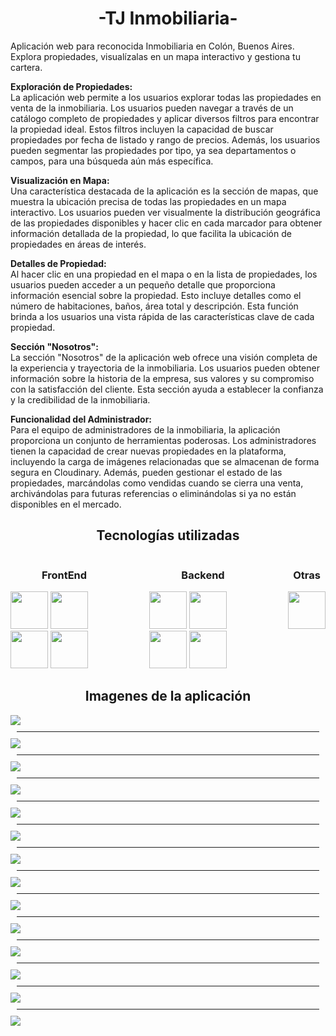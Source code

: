 <div align='center'>
<h1>-TJ Inmobiliaria-</h1>
</div>

Aplicación web para reconocida Inmobiliaria en Colón, Buenos Aires. Explora propiedades, visualízalas en un mapa interactivo y gestiona tu cartera.

<strong>Exploración de Propiedades:</strong></br>
La aplicación web permite a los usuarios explorar todas las propiedades en venta de la inmobiliaria. Los usuarios pueden navegar a través de un catálogo completo de propiedades y aplicar diversos filtros para encontrar la propiedad ideal. Estos filtros incluyen la capacidad de buscar propiedades por fecha de listado y rango de precios. Además, los usuarios pueden segmentar las propiedades por tipo, ya sea departamentos o campos, para una búsqueda aún más específica.

<strong>Visualización en Mapa:</strong></br>
Una característica destacada de la aplicación es la sección de mapas, que muestra la ubicación precisa de todas las propiedades en un mapa interactivo. Los usuarios pueden ver visualmente la distribución geográfica de las propiedades disponibles y hacer clic en cada marcador para obtener información detallada de la propiedad, lo que facilita la ubicación de propiedades en áreas de interés.

<strong>Detalles de Propiedad:</strong></br>
Al hacer clic en una propiedad en el mapa o en la lista de propiedades, los usuarios pueden acceder a un pequeño detalle que proporciona información esencial sobre la propiedad. Esto incluye detalles como el número de habitaciones, baños, área total y descripción. Esta función brinda a los usuarios una vista rápida de las características clave de cada propiedad.

<strong>Sección "Nosotros":</strong></br>
La sección "Nosotros" de la aplicación web ofrece una visión completa de la experiencia y trayectoria de la inmobiliaria. Los usuarios pueden obtener información sobre la historia de la empresa, sus valores y su compromiso con la satisfacción del cliente. Esta sección ayuda a establecer la confianza y la credibilidad de la inmobiliaria.

<strong>Funcionalidad del Administrador:</strong></br>
Para el equipo de administradores de la inmobiliaria, la aplicación proporciona un conjunto de herramientas poderosas. Los administradores tienen la capacidad de crear nuevas propiedades en la plataforma, incluyendo la carga de imágenes relacionadas que se almacenan de forma segura en Cloudinary. Además, pueden gestionar el estado de las propiedades, marcándolas como vendidas cuando se cierra una venta, archivándolas para futuras referencias o eliminándolas si ya no están disponibles en el mercado.

<div align='center'>
<h2>Tecnologías utilizadas</h2>
</div>

<div style="display: flex; gap: 50px; justify-content: center;">
  <div>
  <h3 align='center'>FrontEnd</h3>
    <img src="https://cdn.jsdelivr.net/gh/devicons/devicon/icons/react/react-original.svg" width="60px"/>
    <img src="https://cdn.jsdelivr.net/gh/devicons/devicon/icons/javascript/javascript-plain.svg" width="60px"/>
    <img src="https://cdn.jsdelivr.net/gh/devicons/devicon/icons/tailwindcss/tailwindcss-plain.svg" width="60px"/>
    <img src='https://user-images.githubusercontent.com/102181381/185236790-0faaaeed-e7ca-4d75-80c9-8b6e0aab1fff.svg' width="60px"/>
  </div>
  
  <div>
  <h3 align='center'>Backend</h3>
    <img src="https://cdn.jsdelivr.net/gh/devicons/devicon/icons/nodejs/nodejs-original.svg" width="60px"/>
    <img src='https://user-images.githubusercontent.com/102181381/185237377-f550d006-af86-44c7-a3ac-5fdeafd61e90.svg' width="60px"/>
    <img src="https://cdn.jsdelivr.net/gh/devicons/devicon/icons/sequelize/sequelize-original.svg" width="60px"/>
    <img src="https://cdn.jsdelivr.net/gh/devicons/devicon/icons/express/express-original.svg" width="60px"/>
  </div>

  <div>
  <h3 align='center'>Otras</h3>
    <img src='https://user-images.githubusercontent.com/102181381/185237411-06551dea-cd5f-4dd5-9be4-994eeea573bc.svg' width="60px"/>
  </div>
</div>

<div>
  <h2 align='center'>Imagenes de la aplicación</h2>
  <img src='https://res.cloudinary.com/dy0r9xqqv/image/upload/v1694445468/TJ-Inmobiliaria/1_mk1bnj.webp'/>
  <hr style="margin: 10px;" />
  <img src='https://res.cloudinary.com/dy0r9xqqv/image/upload/v1694445535/TJ-Inmobiliaria/2_ervekg.webp'/>
  <hr style="margin: 10px;" />
  <img src='https://res.cloudinary.com/dy0r9xqqv/image/upload/v1694445535/TJ-Inmobiliaria/3_lpeftz.webp'/>
  <hr style="margin: 10px;" />
  <img src='https://res.cloudinary.com/dy0r9xqqv/image/upload/v1694445543/TJ-Inmobiliaria/4_sfjvos.webp'/>
  <hr style="margin: 10px;" />
  <img src='https://res.cloudinary.com/dy0r9xqqv/image/upload/v1694445543/TJ-Inmobiliaria/5_ysro5f.webp'/>
  <hr style="margin: 10px;" />
  <img src='https://res.cloudinary.com/dy0r9xqqv/image/upload/v1694445546/TJ-Inmobiliaria/6_sxdgda.webp'/>
  <hr style="margin: 10px;" />
  <img src='https://res.cloudinary.com/dy0r9xqqv/image/upload/v1694445544/TJ-Inmobiliaria/7_zpl4do.webp'/>
  <hr style="margin: 10px;" />
  <img src='https://res.cloudinary.com/dy0r9xqqv/image/upload/v1694445545/TJ-Inmobiliaria/8_hjgexq.webp'/>
  <hr style="margin: 10px;" />
  <img src='https://res.cloudinary.com/dy0r9xqqv/image/upload/v1694445545/TJ-Inmobiliaria/9_wabqpt.webp'/>
  <hr style="margin: 10px;" />
  <img src='https://res.cloudinary.com/dy0r9xqqv/image/upload/v1694445544/TJ-Inmobiliaria/10_gdyaym.webp'/>
  <hr style="margin: 10px;" />
  <img src='https://res.cloudinary.com/dy0r9xqqv/image/upload/v1694445544/TJ-Inmobiliaria/11_eq8lfs.webp'/>
  <hr style="margin: 10px;" />
  <img src='https://res.cloudinary.com/dy0r9xqqv/image/upload/v1694445547/TJ-Inmobiliaria/12_c8ceiv.webp'/>
  <hr style="margin: 10px;" />
  <img src='https://res.cloudinary.com/dy0r9xqqv/image/upload/v1694445547/TJ-Inmobiliaria/13_yoilfa.webp'/>
  <hr style="margin: 10px;" />
  <img src='https://res.cloudinary.com/dy0r9xqqv/image/upload/v1694445545/TJ-Inmobiliaria/14_bswt7j.webp'/>
</div>
